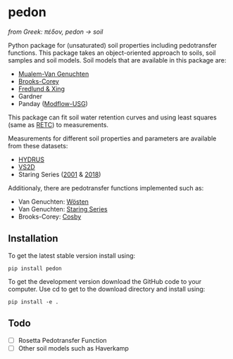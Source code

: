 # pedon

*from Greek: πέδον, pedon -> soil*

Python package for (unsaturated) soil properties including pedotransfer functions. This package takes an object-oriented approach to soils, soil samples and soil models. Soil models that are available in this package are:
  - [Mualem-Van Genuchten](http://www.soilphysics.okstate.edu/teaching/soil-6583/references-folder/van%20Genuchten%201980.pdf)
  - [Brooks-Corey](https://www.wipp.energy.gov/library/cra/2009_cra/references/Others/Brooks_Corey_1964_Hydraulic_Properties_ERMS241117.pdf)
  - [Fredlund & Xing](http://projects.mans.edu.eg/heepf/ilppp/cources/12/pdf%20course/1/pressure/osmotic%20soilsalinity22.pdf)
  - Gardner
  - Panday ([Modflow-USG](https://www.gsienv.com/product/modflow-usg/))

This package can fit soil water retention curves and  using least squares (same as [RETC](https://www.pc-progress.com/Documents/programs/retc.pdf)) to measurements.

Measurements for different soil properties and parameters are available from these datasets:
  - [HYDRUS](https://www2.pc-progress.com/downloads/Pgm_Hydrus3D5/HYDRUS_user_Manual_V5.pdf)
  - [VS2D](https://pubs.usgs.gov/wri/1983/4099/report.pdf)
  - Staring Series ([2001](https://edepot.wur.nl/43272) & [2018](https://edepot.wur.nl/512761))

Additionaly, there are pedotransfer functions implemented such as:
  - Van Genuchten: [Wösten](https://www.sciencedirect.com/science/article/pii/S0016706198001323/pdfft?md5=6844f89c07deb81001c2a6eea6fc9e32&pid=1-s2.0-S0016706198001323-main.pdf)
  - Van Genuchten: [Staring Series](https://edepot.wur.nl/43272)
  - Brooks-Corey: [Cosby](https://hess.copernicus.org/articles/25/2445/2021/hess-25-2445-2021.pdf)

## Installation
To get the latest stable version install using:

`pip install pedon`

To get the development version download the GitHub code to your computer. Use cd to get to the download directory and install using:

`pip install -e .`


## Todo
- [ ] Rosetta Pedotransfer Function
- [ ] Other soil models such as Haverkamp
